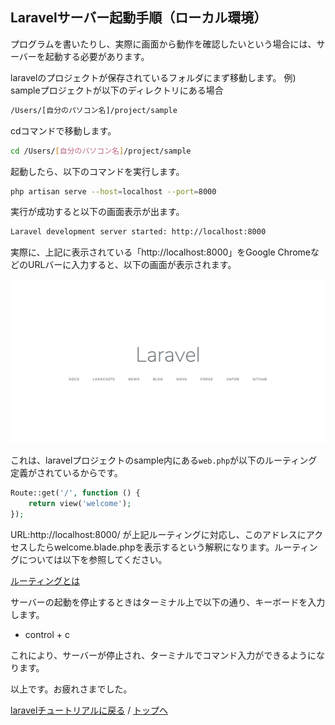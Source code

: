 ## Laravelサーバー起動手順（ローカル環境）

プログラムを書いたりし、実際に画面から動作を確認したいという場合には、サーバーを起動する必要があります。

laravelのプロジェクトが保存されているフォルダにまず移動します。
例) sampleプロジェクトが以下のディレクトリにある場合
```bash
/Users/[自分のパソコン名]/project/sample
```

cdコマンドで移動します。

```bash
cd /Users/[自分のパソコン名]/project/sample
```

起動したら、以下のコマンドを実行します。

```bash
php artisan serve --host=localhost --port=8000
```

実行が成功すると以下の画面表示が出ます。

```bash
Laravel development server started: http://localhost:8000
```

実際に、上記に表示されている「http://localhost:8000」をGoogle ChromeなどのURLバーに入力すると、以下の画面が表示されます。

![welcome画面](images/start_server/welcome.png)

これは、laravelプロジェクトのsample内にある`web.php`が以下のルーティング定義がされているからです。

```php
Route::get('/', function () {
    return view('welcome');
});
```

URL:http://localhost:8000/ が上記ルーティングに対応し、このアドレスにアクセスしたらwelcome.blade.phpを表示するという解釈になります。ルーティングについては以下を参照してください。

[ルーティングとは](/web_application/laravel_tutorial/about_routes.md)

サーバーの起動を停止するときはターミナル上で以下の通り、キーボードを入力します。

 - control + c

これにより、サーバーが停止され、ターミナルでコマンド入力ができるようになります。

以上です。お疲れさまでした。

[laravelチュートリアルに戻る](/web_application/laravel_tutorial.md) /
[トップへ](/README.md)